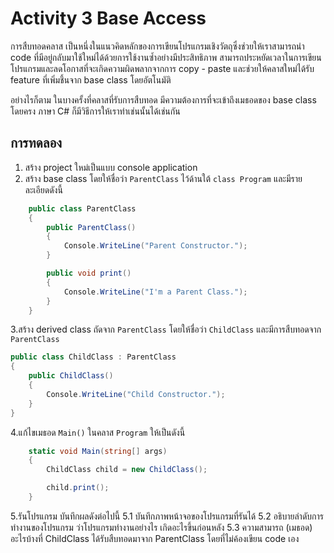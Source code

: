 # Activity 3 Base Access

การสืบทอดคลาส เป็นหนึ่งในแนวคิดหลักของการเขียนโปรแกรมเชิงวัตถุซึ่งช่วยให้เราสามารถนำ code ที่มีอยู่กลับมาใช้ใหม่ได้ด้วยการใช้งานซ้ำอย่างมีประสิทธิภาพ สามารถประหยัดเวลาในการเขียนโปรแกรมและลดโอกาสที่จะเกิดความผิดพลากจากการ copy - paste และช่วยให้คลาสใหม่ได้รับ feature ที่เพิ่มชึ้นจาก base class โดยอัตโนมัติ

อย่างไรก็ตาม ในบางครั้งที่คลาสที่รับการสืบทอด มีความต้องการที่จะเข้าถึงเมธอดของ base class โดยครง ภาษา C# ก็มีวิธีการให้เราทำเช่นนั้นได้เช่นกัน

## การทดลอง

1. สร้าง project ใหม่เป็นแบบ console application  
2. สร้าง base class โดยให้ชื่อว่า `ParentClass`  ไว้ด้านใต้ `class Program` และมีรายละเอียดดังนี้

```C#
    public class ParentClass
    {
        public ParentClass()
        {
            Console.WriteLine("Parent Constructor.");
        }

        public void print()
        {
            Console.WriteLine("I'm a Parent Class.");
        }
    }
```

3.สร้าง derived class ถัดจาก `ParentClass` โดยให้ชื่อว่า `ChildClass` และมีการสืบทอดจาก `ParentClass`

```C#
public class ChildClass : ParentClass
{
    public ChildClass()
    {
        Console.WriteLine("Child Constructor.");
    }
}
```

4.แก้ไขเมธอด `Main()` ในคลาส `Program` ให้เป็นดังนี้

```C#
    static void Main(string[] args)
    {
        ChildClass child = new ChildClass();

        child.print();
    }
```

5.รันโปรแกรม บันทึกผลดังต่อไปนี้
5.1 บันทึกภาพหน้าจอของโปรแกรมที่รันได้
5.2 อธิบายลำดับการทำงานของโปรแกรม ว่าโปรแกรมทำงานอย่างไร เกิดอะไรขึ้นก่อนหลัง
5.3 ความสามารถ (เมธอด) อะไรบ้างที่ ChildClass ได้รับสืบทอดมาจาก ParentClass โดยที่ไม่ค้องเขียน code เอง
